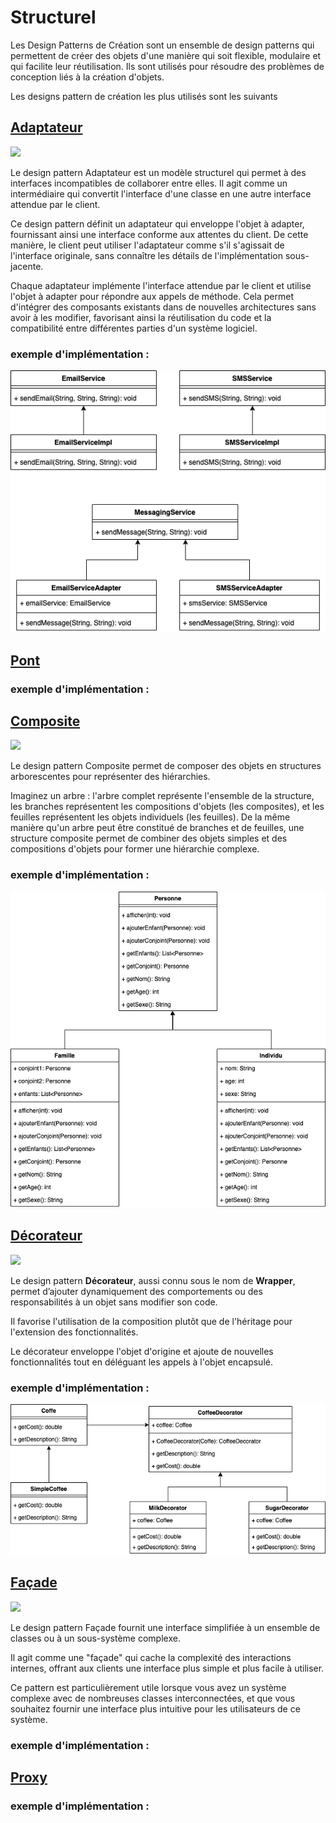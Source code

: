 # Structurel
Les Design Patterns de Création sont un ensemble de design patterns qui permettent de créer des objets d'une manière qui soit flexible, modulaire et qui facilite leur réutilisation. Ils sont utilisés pour résoudre des problèmes de conception liés à la création d'objets.

Les designs pattern de création les plus utilisés sont les suivants

## [Adaptateur](adaptateur)
[![](https://img.shields.io/badge/sfeir.dev-Prototype-green)]()

Le design pattern Adaptateur est un modèle structurel qui permet à des interfaces incompatibles de collaborer entre elles. Il agit comme un intermédiaire qui convertit l'interface d'une classe en une autre interface attendue par le client.

Ce design pattern définit un adaptateur qui enveloppe l'objet à adapter, fournissant ainsi une interface conforme aux attentes du client. De cette manière, le client peut utiliser l'adaptateur comme s'il s'agissait de l'interface originale, sans connaître les détails de l'implémentation sous-jacente.

Chaque adaptateur implémente l'interface attendue par le client et utilise l'objet à adapter pour répondre aux appels de méthode. Cela permet d'intégrer des composants existants dans de nouvelles architectures sans avoir à les modifier, favorisant ainsi la réutilisation du code et la compatibilité entre différentes parties d'un système logiciel.

### exemple d'implémentation :

![adapter.png](adapter/adapter.png)

## [Pont](bridge)

### exemple d'implémentation :

## [Composite](composite)
[![](https://img.shields.io/badge/sfeir.dev-Composite-green)]()

Le design pattern Composite permet de composer des objets en structures arborescentes pour représenter des hiérarchies.

Imaginez un arbre : l'arbre complet représente l'ensemble de la structure, les branches représentent les compositions d'objets (les composites), et les feuilles représentent les objets individuels (les feuilles). De la même manière qu'un arbre peut être constitué de branches et de feuilles, une structure composite permet de combiner des objets simples et des compositions d'objets pour former une hiérarchie complexe.

### exemple d'implémentation :

![composite.drawio.png](composite/composite.drawio.png)

## [Décorateur](decorator)
[![](https://img.shields.io/badge/sfeir.dev-Décorateur-green)]()

Le design pattern **Décorateur**, aussi connu sous le nom de **Wrapper**, permet d’ajouter dynamiquement des comportements ou des responsabilités à un objet sans modifier son code.

Il favorise l'utilisation de la composition plutôt que de l'héritage pour l'extension des fonctionnalités.

Le décorateur enveloppe l'objet d'origine et ajoute de nouvelles fonctionnalités tout en déléguant les appels à l'objet encapsulé.

### exemple d'implémentation :

![decorator.drawio.png](decorator/decorator.drawio.png)

## [Façade](facade)
[![](https://img.shields.io/badge/sfeir.dev-Façade-green)]()

Le design pattern Façade fournit une interface simplifiée à un ensemble de classes ou à un sous-système complexe.

Il agit comme une "façade" qui cache la complexité des interactions internes, offrant aux clients une interface plus simple et plus facile à utiliser.

Ce pattern est particulièrement utile lorsque vous avez un système complexe avec de nombreuses classes interconnectées, et que vous souhaitez fournir une interface plus intuitive pour les utilisateurs de ce système.

### exemple d'implémentation :

## [Proxy](proxy)

### exemple d'implémentation :